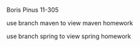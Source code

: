 Boris Pinus 11-305

use branch maven to view maven homework

use branch spring to view spring homework

